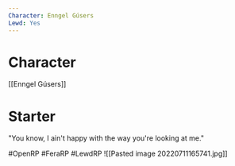 ```yaml
---
Character: Enngel Gúsers
Lewd: Yes
---
```

# Character
[[Enngel Gúsers]]

# Starter
"You know, I ain't happy with the way you're looking at me."

#OpenRP #FeraRP #LewdRP 
![[Pasted image 20220711165741.jpg]]